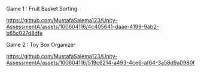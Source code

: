 Game 1 : Fruit Basket Sorting

https://github.com/MustafaSalema123/Unity-AssessmentA/assets/100604116/4c405641-daae-4199-9ab2-b65c027d8dfe


Game 2 : Toy Box Organizer

https://github.com/MustafaSalema123/Unity-AssessmentA/assets/100604116/519c6214-a493-4ce6-af64-3a58d9a0980f

